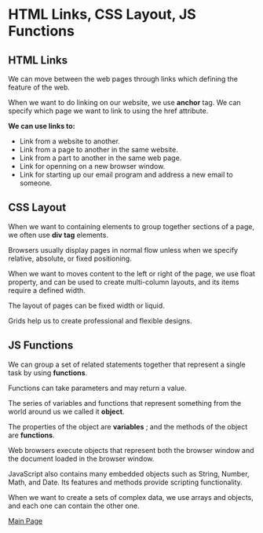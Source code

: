 # HTML Links, CSS Layout, JS Functions
## HTML Links
We can move between the web pages through links which defining the feature of the web. 

When we want to do linking on our website, we use **anchor** tag. We can specify which page we want to link to using the href attribute.

**We can use links to:**
- Link from a website to another.
- Link from a page to another in the same website.
- Link from a part to another in the same web page.
- Link for openning on a new browser window.
- Link for starting up our email program and address a new email to someone.
## CSS Layout
When we want to containing elements to group together sections of a page, we often use **div tag** elements. 

Browsers usually display pages in normal flow unless when we  specify relative, absolute, or fixed positioning.

When we want to moves content to the left or right of the page, we use float property, and can be used to create multi-column layouts, and its items require a defined width.

The layout of pages can be fixed width or liquid.

Grids help us to create professional and flexible designs.
## JS Functions
We can group a set of related statements together that represent a single task by using **functions**. 

Functions can take parameters and may return a value.

The series of variables and functions that represent something from the world around us we called it **object**.

The properties of the object are **variables** ; and the methods of the object are **functions**. 

Web browsers execute objects that represent both the browser window and the document loaded in the browser window.

JavaScript also contains many embedded objects such as String, Number, Math, and Date. Its features and methods provide scripting functionality.

When we want to create a  sets of complex data, we use arrays and objects, and each one can contain the other one.



[Main Page](https://basma23.github.io/reading-notes/)
